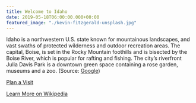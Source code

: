 ```yaml
---
title: Welcome to Idaho
date: 2019-05-18T06:00:00.000+00:00
featured_image: "./kevin-fitzgerald-unsplash.jpg"
---
```


Idaho is a northwestern U.S. state known for mountainous landscapes, and vast swaths of protected wilderness and outdoor recreation areas. The capital, Boise, is set in the Rocky Mountain foothills and is bisected by the Boise River, which is popular for rafting and fishing. The city’s riverfront Julia Davis Park is a downtown green space containing a rose garden, museums and a zoo. (Source: [Google](https://www.google.com/search?q=idaho))

[Plan a Visit](https://visitidaho.org/)

[Learn More on Wikipedia](https://en.wikipedia.org/wiki/Idaho)